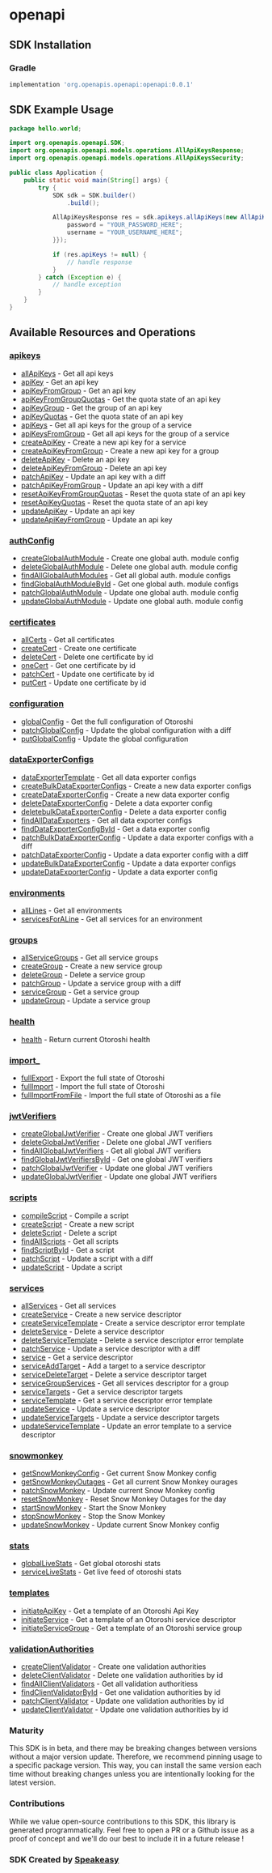 # openapi

<!-- Start SDK Installation -->
## SDK Installation

### Gradle

```groovy
implementation 'org.openapis.openapi:openapi:0.0.1'
```
<!-- End SDK Installation -->

## SDK Example Usage
<!-- Start SDK Example Usage -->
```java
package hello.world;

import org.openapis.openapi.SDK;
import org.openapis.openapi.models.operations.AllApiKeysResponse;
import org.openapis.openapi.models.operations.AllApiKeysSecurity;

public class Application {
    public static void main(String[] args) {
        try {
            SDK sdk = SDK.builder()
                .build();

            AllApiKeysResponse res = sdk.apikeys.allApiKeys(new AllApiKeysSecurity("corrupti", "provident") {{
                password = "YOUR_PASSWORD_HERE";
                username = "YOUR_USERNAME_HERE";
            }});

            if (res.apiKeys != null) {
                // handle response
            }
        } catch (Exception e) {
            // handle exception
        }
    }
}
```
<!-- End SDK Example Usage -->

<!-- Start SDK Available Operations -->
## Available Resources and Operations


### [apikeys](docs/apikeys/README.md)

* [allApiKeys](docs/apikeys/README.md#allapikeys) - Get all api keys
* [apiKey](docs/apikeys/README.md#apikey) - Get an api key
* [apiKeyFromGroup](docs/apikeys/README.md#apikeyfromgroup) - Get an api key
* [apiKeyFromGroupQuotas](docs/apikeys/README.md#apikeyfromgroupquotas) - Get the quota state of an api key
* [apiKeyGroup](docs/apikeys/README.md#apikeygroup) - Get the group of an api key
* [apiKeyQuotas](docs/apikeys/README.md#apikeyquotas) - Get the quota state of an api key
* [apiKeys](docs/apikeys/README.md#apikeys) - Get all api keys for the group of a service
* [apiKeysFromGroup](docs/apikeys/README.md#apikeysfromgroup) - Get all api keys for the group of a service
* [createApiKey](docs/apikeys/README.md#createapikey) - Create a new api key for a service
* [createApiKeyFromGroup](docs/apikeys/README.md#createapikeyfromgroup) - Create a new api key for a group
* [deleteApiKey](docs/apikeys/README.md#deleteapikey) - Delete an api key
* [deleteApiKeyFromGroup](docs/apikeys/README.md#deleteapikeyfromgroup) - Delete an api key
* [patchApiKey](docs/apikeys/README.md#patchapikey) - Update an api key with a diff
* [patchApiKeyFromGroup](docs/apikeys/README.md#patchapikeyfromgroup) - Update an api key with a diff
* [resetApiKeyFromGroupQuotas](docs/apikeys/README.md#resetapikeyfromgroupquotas) - Reset the quota state of an api key
* [resetApiKeyQuotas](docs/apikeys/README.md#resetapikeyquotas) - Reset the quota state of an api key
* [updateApiKey](docs/apikeys/README.md#updateapikey) - Update an api key
* [updateApiKeyFromGroup](docs/apikeys/README.md#updateapikeyfromgroup) - Update an api key

### [authConfig](docs/authconfig/README.md)

* [createGlobalAuthModule](docs/authconfig/README.md#createglobalauthmodule) - Create one global auth. module config
* [deleteGlobalAuthModule](docs/authconfig/README.md#deleteglobalauthmodule) - Delete one global auth. module config
* [findAllGlobalAuthModules](docs/authconfig/README.md#findallglobalauthmodules) - Get all global auth. module configs
* [findGlobalAuthModuleById](docs/authconfig/README.md#findglobalauthmodulebyid) - Get one global auth. module configs
* [patchGlobalAuthModule](docs/authconfig/README.md#patchglobalauthmodule) - Update one global auth. module config
* [updateGlobalAuthModule](docs/authconfig/README.md#updateglobalauthmodule) - Update one global auth. module config

### [certificates](docs/certificates/README.md)

* [allCerts](docs/certificates/README.md#allcerts) - Get all certificates
* [createCert](docs/certificates/README.md#createcert) - Create one certificate
* [deleteCert](docs/certificates/README.md#deletecert) - Delete one certificate by id
* [oneCert](docs/certificates/README.md#onecert) - Get one certificate by id
* [patchCert](docs/certificates/README.md#patchcert) - Update one certificate by id
* [putCert](docs/certificates/README.md#putcert) - Update one certificate by id

### [configuration](docs/configuration/README.md)

* [globalConfig](docs/configuration/README.md#globalconfig) - Get the full configuration of Otoroshi
* [patchGlobalConfig](docs/configuration/README.md#patchglobalconfig) - Update the global configuration with a diff
* [putGlobalConfig](docs/configuration/README.md#putglobalconfig) - Update the global configuration

### [dataExporterConfigs](docs/dataexporterconfigs/README.md)

* [dataExporterTemplate](docs/dataexporterconfigs/README.md#dataexportertemplate) - Get all data exporter configs
* [createBulkDataExporterConfigs](docs/dataexporterconfigs/README.md#createbulkdataexporterconfigs) - Create a new data exporter configs
* [createDataExporterConfig](docs/dataexporterconfigs/README.md#createdataexporterconfig) - Create a new data exporter config
* [deleteDataExporterConfig](docs/dataexporterconfigs/README.md#deletedataexporterconfig) - Delete a data exporter config
* [deletebulkDataExporterConfig](docs/dataexporterconfigs/README.md#deletebulkdataexporterconfig) - Delete a data exporter config
* [findAllDataExporters](docs/dataexporterconfigs/README.md#findalldataexporters) - Get all data exporter configs
* [findDataExporterConfigById](docs/dataexporterconfigs/README.md#finddataexporterconfigbyid) - Get a data exporter config
* [patchBulkDataExporterConfig](docs/dataexporterconfigs/README.md#patchbulkdataexporterconfig) - Update a data exporter configs with a diff
* [patchDataExporterConfig](docs/dataexporterconfigs/README.md#patchdataexporterconfig) - Update a data exporter config with a diff
* [updateBulkDataExporterConfig](docs/dataexporterconfigs/README.md#updatebulkdataexporterconfig) - Update a data exporter configs
* [updateDataExporterConfig](docs/dataexporterconfigs/README.md#updatedataexporterconfig) - Update a data exporter config

### [environments](docs/environments/README.md)

* [allLines](docs/environments/README.md#alllines) - Get all environments
* [servicesForALine](docs/environments/README.md#servicesforaline) - Get all services for an environment

### [groups](docs/groups/README.md)

* [allServiceGroups](docs/groups/README.md#allservicegroups) - Get all service groups
* [createGroup](docs/groups/README.md#creategroup) - Create a new service group
* [deleteGroup](docs/groups/README.md#deletegroup) - Delete a service group
* [patchGroup](docs/groups/README.md#patchgroup) - Update a service group with a diff
* [serviceGroup](docs/groups/README.md#servicegroup) - Get a service group
* [updateGroup](docs/groups/README.md#updategroup) - Update a service group

### [health](docs/health/README.md)

* [health](docs/health/README.md#health) - Return current Otoroshi health

### [import_](docs/import/README.md)

* [fullExport](docs/import/README.md#fullexport) - Export the full state of Otoroshi
* [fullImport](docs/import/README.md#fullimport) - Import the full state of Otoroshi
* [fullImportFromFile](docs/import/README.md#fullimportfromfile) - Import the full state of Otoroshi as a file

### [jwtVerifiers](docs/jwtverifiers/README.md)

* [createGlobalJwtVerifier](docs/jwtverifiers/README.md#createglobaljwtverifier) - Create one global JWT verifiers
* [deleteGlobalJwtVerifier](docs/jwtverifiers/README.md#deleteglobaljwtverifier) - Delete one global JWT verifiers
* [findAllGlobalJwtVerifiers](docs/jwtverifiers/README.md#findallglobaljwtverifiers) - Get all global JWT verifiers
* [findGlobalJwtVerifiersById](docs/jwtverifiers/README.md#findglobaljwtverifiersbyid) - Get one global JWT verifiers
* [patchGlobalJwtVerifier](docs/jwtverifiers/README.md#patchglobaljwtverifier) - Update one global JWT verifiers
* [updateGlobalJwtVerifier](docs/jwtverifiers/README.md#updateglobaljwtverifier) - Update one global JWT verifiers

### [scripts](docs/scripts/README.md)

* [compileScript](docs/scripts/README.md#compilescript) - Compile a script
* [createScript](docs/scripts/README.md#createscript) - Create a new script
* [deleteScript](docs/scripts/README.md#deletescript) - Delete a script
* [findAllScripts](docs/scripts/README.md#findallscripts) - Get all scripts
* [findScriptById](docs/scripts/README.md#findscriptbyid) - Get a script
* [patchScript](docs/scripts/README.md#patchscript) - Update a script with a diff
* [updateScript](docs/scripts/README.md#updatescript) - Update a script

### [services](docs/services/README.md)

* [allServices](docs/services/README.md#allservices) - Get all services
* [createService](docs/services/README.md#createservice) - Create a new service descriptor
* [createServiceTemplate](docs/services/README.md#createservicetemplate) - Create a service descriptor error template
* [deleteService](docs/services/README.md#deleteservice) - Delete a service descriptor
* [deleteServiceTemplate](docs/services/README.md#deleteservicetemplate) - Delete a service descriptor error template
* [patchService](docs/services/README.md#patchservice) - Update a service descriptor with a diff
* [service](docs/services/README.md#service) - Get a service descriptor
* [serviceAddTarget](docs/services/README.md#serviceaddtarget) - Add a target to a service descriptor
* [serviceDeleteTarget](docs/services/README.md#servicedeletetarget) - Delete a service descriptor target
* [serviceGroupServices](docs/services/README.md#servicegroupservices) - Get all services descriptor for a group
* [serviceTargets](docs/services/README.md#servicetargets) - Get a service descriptor targets
* [serviceTemplate](docs/services/README.md#servicetemplate) - Get a service descriptor error template
* [updateService](docs/services/README.md#updateservice) - Update a service descriptor
* [updateServiceTargets](docs/services/README.md#updateservicetargets) - Update a service descriptor targets
* [updateServiceTemplate](docs/services/README.md#updateservicetemplate) - Update an error template to a service descriptor

### [snowmonkey](docs/snowmonkey/README.md)

* [getSnowMonkeyConfig](docs/snowmonkey/README.md#getsnowmonkeyconfig) - Get current Snow Monkey config
* [getSnowMonkeyOutages](docs/snowmonkey/README.md#getsnowmonkeyoutages) - Get all current Snow Monkey ourages
* [patchSnowMonkey](docs/snowmonkey/README.md#patchsnowmonkey) - Update current Snow Monkey config
* [resetSnowMonkey](docs/snowmonkey/README.md#resetsnowmonkey) - Reset Snow Monkey Outages for the day
* [startSnowMonkey](docs/snowmonkey/README.md#startsnowmonkey) - Start the Snow Monkey
* [stopSnowMonkey](docs/snowmonkey/README.md#stopsnowmonkey) - Stop the Snow Monkey
* [updateSnowMonkey](docs/snowmonkey/README.md#updatesnowmonkey) - Update current Snow Monkey config

### [stats](docs/stats/README.md)

* [globalLiveStats](docs/stats/README.md#globallivestats) - Get global otoroshi stats
* [serviceLiveStats](docs/stats/README.md#servicelivestats) - Get live feed of otoroshi stats

### [templates](docs/templates/README.md)

* [initiateApiKey](docs/templates/README.md#initiateapikey) - Get a template of an Otoroshi Api Key
* [initiateService](docs/templates/README.md#initiateservice) - Get a template of an Otoroshi service descriptor
* [initiateServiceGroup](docs/templates/README.md#initiateservicegroup) - Get a template of an Otoroshi service group

### [validationAuthorities](docs/validationauthorities/README.md)

* [createClientValidator](docs/validationauthorities/README.md#createclientvalidator) - Create one validation authorities
* [deleteClientValidator](docs/validationauthorities/README.md#deleteclientvalidator) - Delete one validation authorities by id
* [findAllClientValidators](docs/validationauthorities/README.md#findallclientvalidators) - Get all validation authoritiess
* [findClientValidatorById](docs/validationauthorities/README.md#findclientvalidatorbyid) - Get one validation authorities by id
* [patchClientValidator](docs/validationauthorities/README.md#patchclientvalidator) - Update one validation authorities by id
* [updateClientValidator](docs/validationauthorities/README.md#updateclientvalidator) - Update one validation authorities by id
<!-- End SDK Available Operations -->

### Maturity

This SDK is in beta, and there may be breaking changes between versions without a major version update. Therefore, we recommend pinning usage 
to a specific package version. This way, you can install the same version each time without breaking changes unless you are intentionally 
looking for the latest version.

### Contributions

While we value open-source contributions to this SDK, this library is generated programmatically. 
Feel free to open a PR or a Github issue as a proof of concept and we'll do our best to include it in a future release !

### SDK Created by [Speakeasy](https://docs.speakeasyapi.dev/docs/using-speakeasy/client-sdks)
